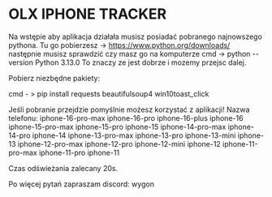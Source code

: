# OLX IPHONE TRACKER
Na wstępie aby aplikacja działała musisz posiadać pobranego najnowszego pythona.
Tu go pobierzesz -> https://www.python.org/downloads/
następnie musisz sprawdzić czy masz go na komputerze
cmd -> python --version
Python 3.13.0
To znaczy ze jest dobrze i mozemy przejsc dalej.

Pobierz niezbędne pakiety:

cmd - > pip install requests beautifulsoup4 win10toast_click

Jeśli pobranie przejdzie pomyślnie możesz korzystać z aplikacji!
Nazwa telefonu:
iphone-16-pro-max
iphone-16-pro
iphone-16-plus
iphone-16
iphone-15-pro-max
iphone-15-pro
iphone-15
iphone-14-pro-max
iphone-14-pro
iphone-14
iphone-13-pro-max
iphone-13-pro
iphone-13-mini
iphone-13
iphone-12-pro-max
iphone-12-pro
iphone-12-mini
iphone-12
iphone-11-pro-max
iphone-11-pro
iphone-11

Czas odświeżania 
	zalecany 20s.

Po więcej pytań zapraszam 
	discord: wygon
